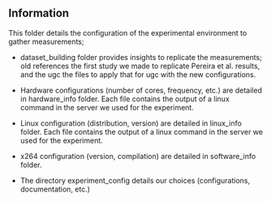 ## Information

This folder details the configuration of the experimental environment to gather measurements;

- dataset_building folder provides insights to replicate the measurements; old references the first study we made to replicate Pereira et al. results, and the ugc the files to apply that for ugc with the new configurations.

- Hardware configurations (number of cores, frequency, etc.) are detailed in hardware_info folder. Each file contains the output of a linux command in the server we used for the experiment.

- Linux configuration (distribution, version) are detailed in linux_info folder. Each file contains the output of a linux command in the server we used for the experiment.

- x264 configuration (version, compilation) are detailed in software_info folder.

- The directory experiment_config details our choices (configurations, documentation, etc.)

